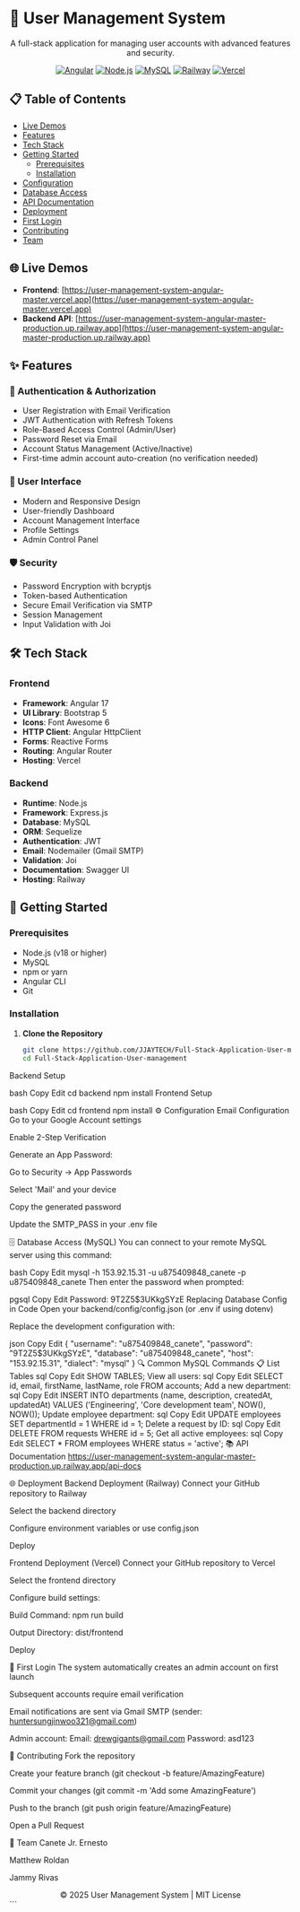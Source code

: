 
# 🚀 User Management System

<div align="center">
  


A full-stack application for managing user accounts with advanced features and security.

[![Angular](https://img.shields.io/badge/Angular-DD0031?style=for-the-badge&logo=angular&logoColor=white)](https://angular.io/)
[![Node.js](https://img.shields.io/badge/Node.js-339933?style=for-the-badge&logo=nodedotjs&logoColor=white)](https://nodejs.org/)
[![MySQL](https://img.shields.io/badge/MySQL-4479A1?style=for-the-badge&logo=mysql&logoColor=white)](https://www.mysql.com/)
[![Railway](https://img.shields.io/badge/Railway-0B0D0E?style=for-the-badge&logo=railway&logoColor=white)](https://railway.app)
[![Vercel](https://img.shields.io/badge/Vercel-000000?style=for-the-badge&logo=vercel&logoColor=white)](https://vercel.com)

</div>

## 📋 Table of Contents
- [Live Demos](#-live-demos)
- [Features](#-features)
- [Tech Stack](#-tech-stack)
- [Getting Started](#-getting-started)
  - [Prerequisites](#prerequisites)
  - [Installation](#installation)
- [Configuration](#-configuration)
- [Database Access](#-database-access)
- [API Documentation](#-api-documentation)
- [Deployment](#-deployment)
- [First Login](#-first-login)
- [Contributing](#-contributing)
- [Team](#-team)

## 🌐 Live Demos
- **Frontend**: [https://user-management-system-angular-master.vercel.app](https://user-management-system-angular-master.vercel.app)
- **Backend API**: [https://user-management-system-angular-master-production.up.railway.app](https://user-management-system-angular-master-production.up.railway.app)

## ✨ Features

### 🔐 Authentication & Authorization
- User Registration with Email Verification
- JWT Authentication with Refresh Tokens
- Role-Based Access Control (Admin/User)
- Password Reset via Email
- Account Status Management (Active/Inactive)
- First-time admin account auto-creation (no verification needed)

### 📱 User Interface
- Modern and Responsive Design
- User-friendly Dashboard
- Account Management Interface
- Profile Settings
- Admin Control Panel

### 🛡️ Security
- Password Encryption with bcryptjs
- Token-based Authentication
- Secure Email Verification via SMTP
- Session Management
- Input Validation with Joi

## 🛠️ Tech Stack

### Frontend
- **Framework**: Angular 17
- **UI Library**: Bootstrap 5
- **Icons**: Font Awesome 6
- **HTTP Client**: Angular HttpClient
- **Forms**: Reactive Forms
- **Routing**: Angular Router
- **Hosting**: Vercel

### Backend
- **Runtime**: Node.js
- **Framework**: Express.js
- **Database**: MySQL
- **ORM**: Sequelize
- **Authentication**: JWT
- **Email**: Nodemailer (Gmail SMTP)
- **Validation**: Joi
- **Documentation**: Swagger UI
- **Hosting**: Railway

## 🚀 Getting Started

### Prerequisites
- Node.js (v18 or higher)
- MySQL
- npm or yarn
- Angular CLI
- Git

### Installation

1. **Clone the Repository**
   ```bash
   git clone https://github.com/JJAYTECH/Full-Stack-Application-User-management.git
   cd Full-Stack-Application-User-management
Backend Setup

bash
Copy
Edit
cd backend
npm install
Frontend Setup

bash
Copy
Edit
cd frontend
npm install
⚙️ Configuration
Email Configuration
Go to your Google Account settings

Enable 2-Step Verification

Generate an App Password:

Go to Security → App Passwords

Select 'Mail' and your device

Copy the generated password

Update the SMTP_PASS in your .env file

🗄️ Database Access (MySQL)
You can connect to your remote MySQL server using this command:

bash
Copy
Edit
mysql -h 153.92.15.31 -u u875409848_canete -p u875409848_canete
Then enter the password when prompted:

pgsql
Copy
Edit
Password: 9T2Z5$3UKkgSYzE
Replacing Database Config in Code
Open your backend/config/config.json (or .env if using dotenv)

Replace the development configuration with:

json
Copy
Edit
{
  "username": "u875409848_canete",
  "password": "9T2Z5$3UKkgSYzE",
  "database": "u875409848_canete",
  "host": "153.92.15.31",
  "dialect": "mysql"
}
🔍 Common MySQL Commands
📋 List Tables
sql
Copy
Edit
SHOW TABLES;
View all users:
sql
Copy
Edit
SELECT id, email, firstName, lastName, role FROM accounts;
Add a new department:
sql
Copy
Edit
INSERT INTO departments (name, description, createdAt, updatedAt)
VALUES ('Engineering', 'Core development team', NOW(), NOW());
Update employee department:
sql
Copy
Edit
UPDATE employees SET departmentId = 1 WHERE id = 1;
Delete a request by ID:
sql
Copy
Edit
DELETE FROM requests WHERE id = 5;
Get all active employees:
sql
Copy
Edit
SELECT * FROM employees WHERE status = 'active';
📚 API Documentation
https://user-management-system-angular-master-production.up.railway.app/api-docs

🌐 Deployment
Backend Deployment (Railway)
Connect your GitHub repository to Railway

Select the backend directory

Configure environment variables or use config.json

Deploy

Frontend Deployment (Vercel)
Connect your GitHub repository to Vercel

Select the frontend directory

Configure build settings:

Build Command: npm run build

Output Directory: dist/frontend

Deploy

🔑 First Login
The system automatically creates an admin account on first launch

Subsequent accounts require email verification

Email notifications are sent via Gmail SMTP (sender: huntersungjinwoo321@gmail.com)

Admin account:
Email: drewgigants@gmail.com
Password: asd123

🤝 Contributing
Fork the repository

Create your feature branch (git checkout -b feature/AmazingFeature)

Commit your changes (git commit -m 'Add some AmazingFeature')

Push to the branch (git push origin feature/AmazingFeature)

Open a Pull Request

👥 Team
Canete Jr. Ernesto

Matthew Roldan

Jammy Rivas

<div align="center"> © 2025 User Management System | MIT License </div> ```